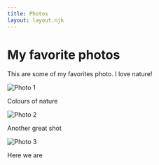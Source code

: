 ```yaml
---
title: Photos
layout: layout.njk
---
```


# My favorite photos

This are some of my favorites photo. I love nature!

<div class="photo-grid">
  <div class="photo-card card bg-dark text-white">
    <img src="/assets/images/leaf.jpg" class="card-img" alt="Photo 1">
    <p class="card-text bg-opacity-75 bg-black p-2 rounded">Colours of nature</p>
  </div>

  <div class="photo-card card bg-dark text-white">
    <img src="/assets/images/bridge.jpg" class="card-img" alt="Photo 2">
    <p class="card-text bg-opacity-75 bg-black p-2 rounded">Another great shot</p>
  </div>

</div>
    <div class="col">
      <div class="card bg-dark text-white">
        <img src="/assets/images/3mens.jpg" class="card-img" alt="Photo 3">
        <div class="card-img-overlay d-flex align-items-end">
          <p class="card-text bg-opacity-75 bg-black p-2 rounded">Here we are</p>
        </div>
      </div>
    </div>
  </div>
</div>
